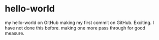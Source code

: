# hello-world
my hello-world on GitHub
making my first commit on GitHub. Exciting. I have not done this before. 
making one more pass through for good measure.
